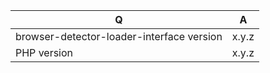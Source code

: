 | Q                        | A
| -------------------------| ---------------
| browser-detector-loader-interface version | x.y.z
| PHP version              | x.y.z


<!--
- Please fill in this template according to your issue.
- Please keep the table shown above at the top of your issue.
- Please post code as text (using proper markup). Do not post screenshots of code.
- Replace this comment by the description of your issue.
-->
